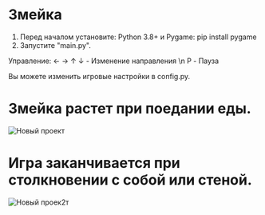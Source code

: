 # Змейка

1. Перед началом установите:
Python 3.8+ и Pygame: pip install pygame
2. Запустите "main.py".

Управление:
← → ↑ ↓ - Изменение направления \n P - Пауза

Вы можете изменить игровые настройки в config.py.

# Змейка растет при поедании еды.
![Новый проект](https://github.com/user-attachments/assets/aa9dd1dc-4859-4671-8f6e-02cc221f27c7)
# Игра заканчивается при столкновении с собой или стеной.
![Новый проек2т](https://github.com/user-attachments/assets/e58f000b-784b-4d44-97a2-28fbe8ad6e7a)
